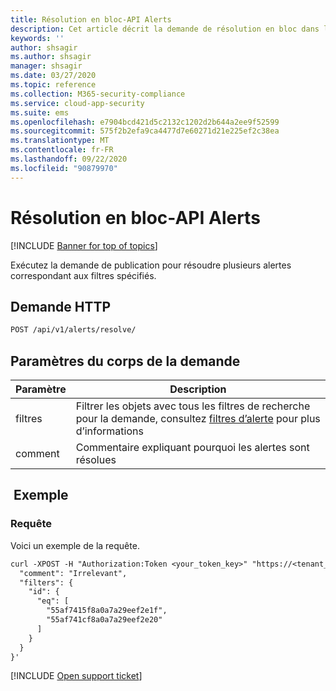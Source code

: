 ```yaml
---
title: Résolution en bloc-API Alerts
description: Cet article décrit la demande de résolution en bloc dans l’API d’alertes de Cloud App Security.
keywords: ''
author: shsagir
ms.author: shsagir
manager: shsagir
ms.date: 03/27/2020
ms.topic: reference
ms.collection: M365-security-compliance
ms.service: cloud-app-security
ms.suite: ems
ms.openlocfilehash: e7904bcd421d5c2132c1202d2b644a2ee9f52599
ms.sourcegitcommit: 575f2b2efa9ca4477d7e60271d21e225ef2c38ea
ms.translationtype: MT
ms.contentlocale: fr-FR
ms.lasthandoff: 09/22/2020
ms.locfileid: "90879970"
---
```

# <a name="bulk-resolve---alerts-api"></a>Résolution en bloc-API Alerts

[!INCLUDE [Banner for top of topics](includes/banner.md)]

Exécutez la demande de publication pour résoudre plusieurs alertes correspondant aux filtres spécifiés.

## <a name="http-request"></a>Demande HTTP

```rest
POST /api/v1/alerts/resolve/
```

## <a name="request-body-parameters"></a>Paramètres du corps de la demande

| Paramètre | Description |
| --- | --- |
| filtres | Filtrer les objets avec tous les filtres de recherche pour la demande, consultez [filtres d’alerte](api-alerts.md#filters) pour plus d’informations |
| comment | Commentaire expliquant pourquoi les alertes sont résolues |

## <a name="example"></a> Exemple

### <a name="request"></a>Requête

Voici un exemple de la requête.

```rest
curl -XPOST -H "Authorization:Token <your_token_key>" "https://<tenant_id>.<tenant_region>.contoso.com/api/v1/alerts/resolve" -d '{
  "comment": "Irrelevant",
  "filters": {
    "id": {
      "eq": [
        "55af7415f8a0a7a29eef2e1f",
        "55af741cf8a0a7a29eef2e20"
      ]
    }
  }
}'
```

[!INCLUDE [Open support ticket](includes/support.md)]
